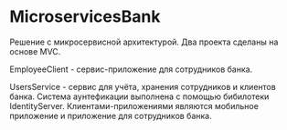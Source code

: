 # MicroservicesBank

Решение с микросервисной архитектурой.
Два проекта сделаны на основе MVC.

EmployeeClient - сервис-приложение для сотрудников банка.

UsersService - сервис для учёта, хранения сотрудников и клиентов банка. Система аунтефикации выполнена с помощью бибилотеки IdentityServer. Клиентами-приложениями являются мобильное приложение и приложение для сотрудников банка.
